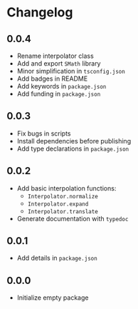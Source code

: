 # Changelog

## 0.0.4

- Rename interpolator class
- Add and export `SMath` library
- Minor simplification in `tsconfig.json`
- Add badges in README
- Add keywords in `package.json`
- Add funding in `package.json`

## 0.0.3

- Fix bugs in scripts
- Install dependencies before publishing
- Add type declarations in `package.json`

## 0.0.2

- Add basic interpolation functions:
    - `Interpolator.normalize`
    - `Interpolator.expand`
    - `Interpolator.translate`
- Generate documentation with `typedoc`

## 0.0.1

- Add details in `package.json`

## 0.0.0

- Initialize empty package